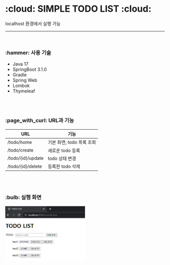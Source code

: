 <h1> :cloud: SIMPLE TODO LIST :cloud: </h1>
localhost 환경에서 실행 가능

---
<br>

<h3> :hammer: 사용 기술</h3>

* Java 17
* SpringBoot 3.1.0
* Gradle
* Spring Web
* Lombok
* Thymeleaf

<br><br>

<h3> :page_with_curl: URL과 기능</h3>

| URL               | 기능                |
|-------------------|-------------------|
| /todo/home        | 기본 화면, todo 목록 조회 |
| /todo/create      | 새로운 todo 등록       |
| /todo/{id}/update | todo 상태 변경        |
| /todo/{id}/delete | 등록한 todo 삭제       |

<br><br>


<h3> :bulb: 실행 화면 </h3>

<img src="resultScreen.png" width="50%" height="40%"/>



